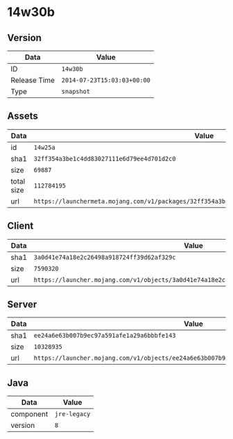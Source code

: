 # 14w30b

## Version

|**Data**        | **Value**                 |
|----------------|-------------------------|
| ID   | ```14w30b```   |
| Release Time   | ```2014-07-23T15:03:03+00:00```   |
| Type   | ```snapshot```   |

## Assets

|**Data**        | **Value**                 |
|----------------|-------------------------|
| id   | ```14w25a```   |
| sha1   | ```32ff354a3be1c4dd83027111e6d79ee4d701d2c0```   |
| size   | ```69887```   |
| total size  | ```112784195```  |
| url       | ```https://launchermeta.mojang.com/v1/packages/32ff354a3be1c4dd83027111e6d79ee4d701d2c0/14w25a.json``` |

## Client

|**Data**        | **Value**                 |
|----------------|-------------------------|
| sha1   | ```3a0d41e74a18e2c26498a918724ff39d62af329c```   |
| size   | ```7590320```   |
| url       | ```https://launcher.mojang.com/v1/objects/3a0d41e74a18e2c26498a918724ff39d62af329c/client.jar``` |

## Server

|**Data**        | **Value**                 |
|----------------|-------------------------|
| sha1   | ```ee24a6e63b007b9ec97a591afe1a29a6bbbfe143```   |
| size   | ```10328935```   |
| url       | ```https://launcher.mojang.com/v1/objects/ee24a6e63b007b9ec97a591afe1a29a6bbbfe143/server.jar``` |

## Java

|**Data**        | **Value**                 |
|----------------|-------------------------|
| component   | ```jre-legacy```   |
| version   | ```8```   |